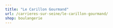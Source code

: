 ```yaml
---
title: "Le Carillon Gourmand"
url: /carrieres-sur-seine/le-carillon-gourmand/
shop: boulangerie
---
```

